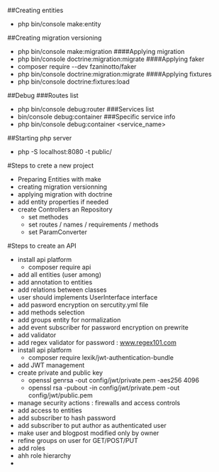 ##Creating entities
- php bin/console make:entity

##Creating migration versioning
- php bin/console make:migration
####Applying migration
- php bin/console doctrine:migration:migrate
####Applying faker
- composer require --dev fzaninotto/faker
- php bin/console doctrine:migration:migrate
####Applying fixtures
- php bin/console doctrine:fixtures:load

##Debug
###Routes list
- php bin/console debug:router
###Services list
- bin/console debug:container
###Specific service info
- php bin/console debug:container <service_name>

##Starting php server
- php -S localhost:8080 -t public/

#Steps to crete a new project
- Preparing Entities with make
- creating migration versionning
- applying migration with doctrine
- add entity properties if needed
- create Controllers an Repository
  - set methodes
  - set routes / names / requirements / methods
  - set ParamConverter
  
  
#Steps to create an API
- install api platform
    - composer require api
- add all entities (user among)
- add annotation to entities
- add relations between classes
- user should implements UserInterface interface
- add pasword encryption on sercutity.yml file
- add methods selection
- add groups entity for normalization
- add event subscriber for password encryption on prewrite
- add validator
- add regex validator for password : www.regex101.com
- install api platform
    - composer require lexik/jwt-authentication-bundle
- add JWT management
- create private and public key
    - openssl genrsa -out config/jwt/private.pem -aes256 4096
    - openssl rsa -pubout -in config/jwt/private.pem -out config/jwt/public.pem
- manage security actions : firewalls and access controls
- add access to entities
- add subscriber to hash password
- add subscriber to put author as authenticated user
- make user and blogpost modified only by owner
- refine groups on user for GET/POST/PUT
- add roles
- ahh role hierarchy
- 